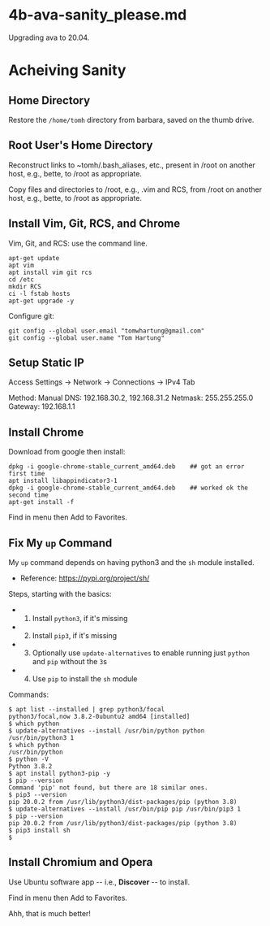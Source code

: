 
# 4b-ava-sanity_please.md

Upgrading ava to 20.04.

# Acheiving Sanity

## Home Directory

Restore the `/home/tomh` directory from barbara, saved on the thumb drive.

## Root User's Home Directory

Reconstruct links to ~tomh/.bash_aliases, etc., present in /root on another host, e.g., bette, to /root as appropriate.

Copy files and directories to /root, e.g., .vim and RCS, from /root on another host, e.g., bette, to /root as appropriate.

## Install Vim, Git, RCS, and Chrome

Vim, Git, and RCS: use the command line.

```
apt-get update
apt vim
apt install vim git rcs
cd /etc
mkdir RCS
ci -l fstab hosts
apt-get upgrade -y
```

Configure git:

```
git config --global user.email "tomwhartung@gmail.com"
git config --global user.name "Tom Hartung"
```

## Setup Static IP

Access Settings -> Network -> Connections -> IPv4 Tab

Method: Manual
DNS: 192.168.30.2, 192.168.31.2
Netmask: 255.255.255.0
Gateway: 192.168.1.1

## Install Chrome

Download from google then install:

```
dpkg -i google-chrome-stable_current_amd64.deb    ## got an error first time
apt install libappindicator3-1
dpkg -i google-chrome-stable_current_amd64.deb    ## worked ok the second time
apt-get install -f
```

Find in menu then Add to Favorites.

## Fix My `up` Command

My `up` command depends on having python3 and the `sh` module installed.

- Reference: https://pypi.org/project/sh/

Steps, starting with the basics:

- 1. Install `python3`, if it's missing
- 2. Install `pip3`, if it's missing
- 3. Optionally use `update-alternatives` to enable running just `python` and `pip` without the `3`s
- 4. Use `pip` to install the `sh` module

Commands:

```
$ apt list --installed | grep python3/focal
python3/focal,now 3.8.2-0ubuntu2 amd64 [installed]
$ which python
$ update-alternatives --install /usr/bin/python python /usr/bin/python3 1
$ which python
/usr/bin/python
$ python -V
Python 3.8.2
$ apt install python3-pip -y
$ pip --version
Command 'pip' not found, but there are 18 similar ones.
$ pip3 --version
pip 20.0.2 from /usr/lib/python3/dist-packages/pip (python 3.8)
$ update-alternatives --install /usr/bin/pip pip /usr/bin/pip3 1
$ pip --version
pip 20.0.2 from /usr/lib/python3/dist-packages/pip (python 3.8)
$ pip3 install sh
$
```

## Install Chromium and Opera

Use Ubuntu software app -- i.e., **Discover** -- to install.

Find in menu then Add to Favorites.

Ahh, that is much better!

